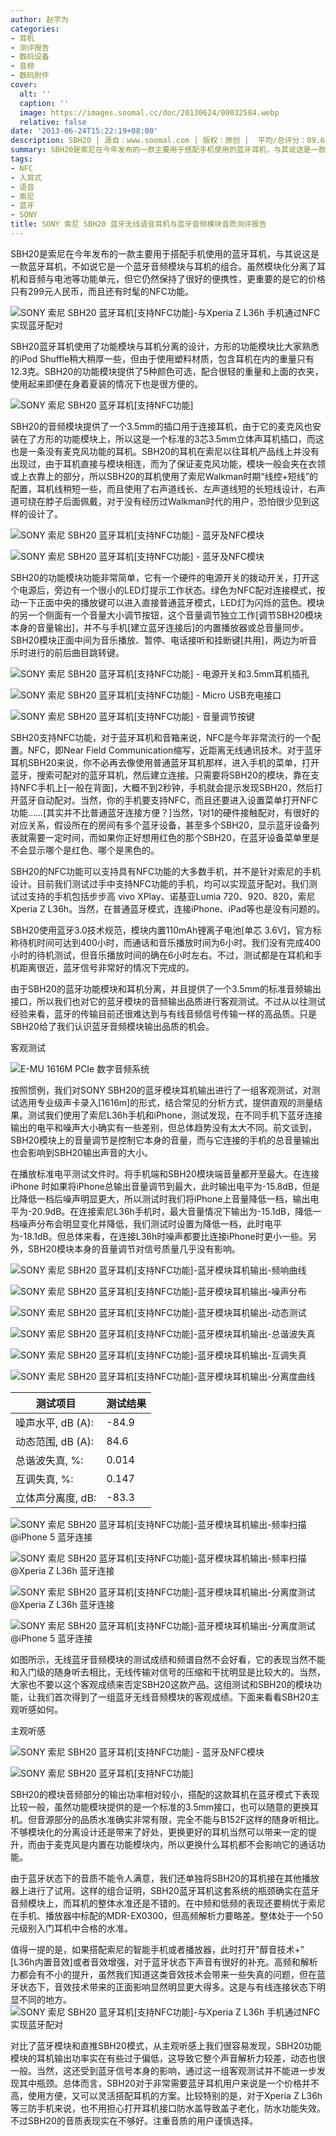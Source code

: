 ```yaml
---
author: 赵宇为
categories:
- 耳机
- 测评报告
- 数码设备
- 音频
- 数码附件
cover:
  alt: ''
  caption: ''
  image: https://images.soomal.cc/doc/20130624/00032584.webp
  relative: false
date: '2013-06-24T15:22:19+08:00'
description: SBH20 | 源自：www.soomal.com | 版权：原创 |  平均/总评分：09.60/749
summary: SBH20是索尼在今年发布的一款主要用于搭配手机使用的蓝牙耳机，与其说这是一款蓝牙耳机，不如说它是一个蓝牙音频模块与耳机的组合。虽然模块化分离了耳机和音频与电池等功能单元，但它仍然保持了很好的便携性，更重要的是它的价格只有299元人民币，而且还有时髦的NFC功能。
tags:
- NFC
- 入耳式
- 语音
- 索尼
- 蓝牙
- SONY
title: SONY 索尼 SBH20 蓝牙无线语音耳机与蓝牙音频模块音质测评报告
---
```


SBH20是索尼在今年发布的一款主要用于搭配手机使用的蓝牙耳机，与其说这是一款蓝牙耳机，不如说它是一个蓝牙音频模块与耳机的组合。虽然模块化分离了耳机和音频与电池等功能单元，但它仍然保持了很好的便携性，更重要的是它的价格只有299元人民币，而且还有时髦的NFC功能。



![SONY 索尼 SBH20 蓝牙耳机[支持NFC功能]-与Xperia Z L36h 手机通过NFC实现蓝牙配对](https://images.soomal.cc/doc/20130624/00032570.webp)



SBH20蓝牙耳机使用了功能模块与耳机分离的设计，方形的功能模块比大家熟悉的iPod Shuffle稍大稍厚一些，但由于使用塑料材质，包含耳机在内的重量只有12.3克。SBH20的功能模块提供了5种颜色可选，配合很轻的重量和上面的衣夹，使用起来即便在身着夏装的情况下也是很方便的。



![SONY 索尼 SBH20 蓝牙耳机[支持NFC功能]](https://images.soomal.cc/doc/20130612/00032049.webp)



SBH20的音频模块提供了一个3.5mm的插口用于连接耳机，由于它的麦克风也安装在了方形的功能模块上，所以这是一个标准的3芯3.5mm立体声耳机插口，而这也是一条没有麦克风功能的耳机。SBH20的耳机在索尼以往耳机产品线上并没有出现过，由于耳机直接与模块相连，而为了保证麦克风功能，模块一般会夹在衣领或上衣靠上的部分，所以SBH20的耳机使用了索尼Walkman时期“线控+短线”的配置，耳机线稍短一些，而且使用了右声道线长、左声道线短的长短线设计，右声道可绕在脖子后面佩戴，对于没有经历过Walkman时代的用户，恐怕很少见到这样的设计了。



![SONY 索尼 SBH20 蓝牙耳机[支持NFC功能] - 蓝牙及NFC模块](https://images.soomal.cc/doc/20130612/00032051.webp)



![SONY 索尼 SBH20 蓝牙耳机[支持NFC功能] - 蓝牙及NFC模块](https://images.soomal.cc/doc/20130612/00032050.webp)



SBH20的功能模块功能非常简单，它有一个硬件的电源开关的拨动开关，打开这个电源后，旁边有一个很小的LED灯提示工作状态。绿色为NFC配对连接模式，按动一下正面中央的播放键可以进入直接普通蓝牙模式，LED灯为闪烁的蓝色。模块的另一个侧面有一个音量大小调节按钮，这个音量调节独立工作[调节SBH20模块本身的音量输出]，并不与手机[建立蓝牙连接后]的内置播放器或总音量同步。SBH20模块正面中间为音乐播放、暂停、电话接听和挂断键[共用]，两边为听音乐时进行的前后曲目跳转键。



![SONY 索尼 SBH20 蓝牙耳机[支持NFC功能] - 电源开关和3.5mm耳机插孔](https://images.soomal.cc/doc/20130612/00032042.webp)



![SONY 索尼 SBH20 蓝牙耳机[支持NFC功能] - Micro USB充电接口](https://images.soomal.cc/doc/20130612/00032043_01.webp)



![SONY 索尼 SBH20 蓝牙耳机[支持NFC功能] - 音量调节按键](https://images.soomal.cc/doc/20130612/00032044_01.webp)



SBH20支持NFC功能，对于蓝牙耳机和音箱来说，NFC是今年非常流行的一个配置。NFC，即Near Field Communication缩写，近距离无线通讯技术。对于蓝牙耳机SBH20来说，你不必再去像使用普通蓝牙耳机那样，进入手机的菜单，打开蓝牙，搜索可配对的蓝牙耳机，然后建立连接。只需要将SBH20的模块，靠在支持NFC手机上[一般在背面]，大概不到2秒钟，手机就会提示发现SBH20，然后打开蓝牙自动配对。当然，你的手机要支持NFC，而且还要进入设置菜单打开NFC功能……[其实并不比普通蓝牙连接方便？]当然，1对1的硬件接触配对，有很好的对应关系，假设所在的房间有多个蓝牙设备，甚至多个SBH20，显示蓝牙设备列表就需要一定时间，而如果你正好想用红色的那个SBH20，在蓝牙设备菜单里是不会显示哪个是红色、哪个是黑色的。



SBH20的NFC功能可以支持具有NFC功能的大多数手机，并不是针对索尼的手机设计。目前我们测试过手中支持NFC功能的手机，均可以实现蓝牙配对。我们测试过支持的手机包括步步高 vivo XPlay、诺基亚Lumia 720、920、820，索尼Xperia Z L36h。当然，在普通蓝牙模式，连接iPhone、iPad等也是没有问题的。



SBH20使用蓝牙3.0技术规范，模块内置110mAh锂离子电池[单芯 3.6V]，官方标称待机时间可达到400小时，而通话和音乐播放时间为6小时。我们没有完成400小时的待机测试，但音乐播放时间的确在6小时左右。不过，测试都是在耳机和手机距离很近，蓝牙信号非常好的情况下完成的。



由于SBH20的蓝牙功能模块和耳机分离，并且提供了一个3.5mm的标准音频输出接口，所以我们也对它的蓝牙模块的音频输出品质进行客观测试。不过从以往测试经验来看，蓝牙的传输目前还很难达到与有线音频信号传输一样的高品质。只是SBH20给了我们认识蓝牙音频模块输出品质的机会。



客观测试



![E-MU 1616M PCIe 数字音频系统](https://images.soomal.cc/doc/20101204/00008507.webp)



按照惯例，我们对SONY SBH20的蓝牙模块耳机输出进行了一组客观测试，对测试选用专业级声卡录入[1616m]的形式，结合常见的分析方式，提供直观的测量结果。测试我们使用了索尼L36h手机和iPhone，测试发现，在不同手机下蓝牙连接输出的电平和噪声大小确实有一些差别，但总体趋势没有太大不同。前文谈到，SBH20模块上的音量调节是控制它本身的音量，而与它连接的手机的总音量输出也会影响到SBH20输出声音的大小。



在播放标准电平测试文件时。将手机端和SBH20模块端音量都开至最大。在连接iPhone 时如果将iPhone总输出音量调节到最大，此时输出电平为-15.8dB，但是比降低一档后噪声明显更大，所以测试时我们将iPhone上音量降低一档，输出电平为-20.9dB。在连接索尼L36h手机时，最大音量情况下输出为-15.1dB，降低一档噪声分布会明显变化并降低，我们测试时设置为降低一档，此时电平为-18.1dB。但总体来看，在连接L36h时噪声都要比连接iPhone时更小一些。另外，SBH20模块本身的音量调节对信号质量几乎没有影响。



![SONY 索尼 SBH20 蓝牙耳机[支持NFC功能]-蓝牙模块耳机输出-频响曲线](https://images.soomal.cc/doc/20130624/00032578_01.webp)



![SONY 索尼 SBH20 蓝牙耳机[支持NFC功能]-蓝牙模块耳机输出-噪声分布](https://images.soomal.cc/doc/20130624/00032579_01.webp)



![SONY 索尼 SBH20 蓝牙耳机[支持NFC功能]-蓝牙模块耳机输出-动态测试](https://images.soomal.cc/doc/20130624/00032580_01.webp)



![SONY 索尼 SBH20 蓝牙耳机[支持NFC功能]-蓝牙模块耳机输出-总谐波失真](https://images.soomal.cc/doc/20130624/00032581_01.webp)



![SONY 索尼 SBH20 蓝牙耳机[支持NFC功能]-蓝牙模块耳机输出-互调失真](https://images.soomal.cc/doc/20130624/00032582_01.webp)



![SONY 索尼 SBH20 蓝牙耳机[支持NFC功能]-蓝牙模块耳机输出-分离度曲线](https://images.soomal.cc/doc/20130624/00032583_01.webp)



| 测试项目 | 测试结果 |
| --- | --- |
| 噪声水平, dB (A): | -84.9 |
| 动态范围, dB (A): | 84.6 |
| 总谐波失真, %: | 0.014 |
| 互调失真, %: | 0.147 |
| 立体声分离度, dB: | -83.3 |



![SONY 索尼 SBH20 蓝牙耳机[支持NFC功能]-蓝牙模块耳机输出-频率扫描@iPhone 5 蓝牙连接](https://images.soomal.cc/doc/20130624/00032573_01.webp)



![SONY 索尼 SBH20 蓝牙耳机[支持NFC功能]-蓝牙模块耳机输出-频率扫描@Xperia Z L36h 蓝牙连接](https://images.soomal.cc/doc/20130624/00032574_01.webp)



![SONY 索尼 SBH20 蓝牙耳机[支持NFC功能]-蓝牙模块耳机输出-分离度测试@Xperia Z L36h 蓝牙连接](https://images.soomal.cc/doc/20130624/00032576_01.webp)



![SONY 索尼 SBH20 蓝牙耳机[支持NFC功能]-蓝牙模块耳机输出-分离度测试@iPhone 5 蓝牙连接](https://images.soomal.cc/doc/20130624/00032577_01.webp)



如图所示，无线蓝牙音频模块的测试成绩和频谱自然不会好看，它的表现当然不能和入门级的随身听去相比，无线传输对信号的压缩和干扰明显是比较大的。当然，大家也不要以这个客观成绩来否定SBH20这款产品。这组测试和SBH20的模块功能，让我们首次得到了一组蓝牙无线音频模块的客观成绩。下面来看看SBH20主观听感如何。



主观听感



![SONY 索尼 SBH20 蓝牙耳机[支持NFC功能] - 蓝牙及NFC模块](https://images.soomal.cc/doc/20130612/00032050.webp)



![SONY 索尼 SBH20 蓝牙耳机[支持NFC功能]](https://images.soomal.cc/doc/20130612/00032045.webp)



SBH20的模块音频部分的输出功率相对较小，搭配的这款耳机在蓝牙模式下表现比较一般，虽然功能模块提供的是一个标准的3.5mm接口，也可以随意的更换耳机。但音源部分的品质水准确实非常有限，完全不能与B152F这样的随身听相比。不够模块化的分离设计还是带来了好处，更换更好的耳机当然可以带来一定的提升，而由于麦克风是内置在功能模块内，所以更换什么耳机都不会影响它的通话功能。



由于蓝牙状态下的音质不能令人满意，我们还单独将SBH20的耳机接在其他播放器上进行了试用。这样的组合证明，SBH20蓝牙耳机这套系统的瓶颈确实在蓝牙音频模块上，而耳机的整体水准还是不错的。在中频和低频的表现还要稍优于索尼在手机、播放器中标配的MDR-EX0300，但高频解析力要略差。整体处于一个50元级别入门耳机中合格的水准。



值得一提的是，如果搭配索尼的智能手机或者播放器，此时打开"醇音技术+"[L36h内置音效]或者音效增强，对于蓝牙状态下声音有很好的补充。高频和解析力都会有不小的提升，虽然我们知道这类音效技术会带来一些失真的问题，但在蓝牙状态下，音效技术带来的正面影响显然明显更大得多。这是与有线连接状态下明显不同的地方。
![SONY 索尼 SBH20 蓝牙耳机[支持NFC功能]-与Xperia Z L36h 手机通过NFC实现蓝牙配对](https://images.soomal.cc/doc/20130624/00032571.webp)




对比了蓝牙模块和直推SBH20模式，从主观听感上我们很容易发现，SBH20功能模块的耳机输出功率实在有些过于偏低，这导致它整个声音解析力较差，动态也很一般。当然，这还受到蓝牙信号本身的影响，通过这一组客观测试并不能进一步发现其中瓶颈。总体而言，SBH20对于非常需要蓝牙耳机用户来说是一个价格并不高，使用方便，又可以灵活搭配耳机的方案。比较特别的是，对于Xperia Z L36h等三防手机来说，也不用担心打开耳机接口防水盖导致盖子老化，防水功能失效。不过SBH20的音质表现实在不够好。注重音质的用户谨慎选择。